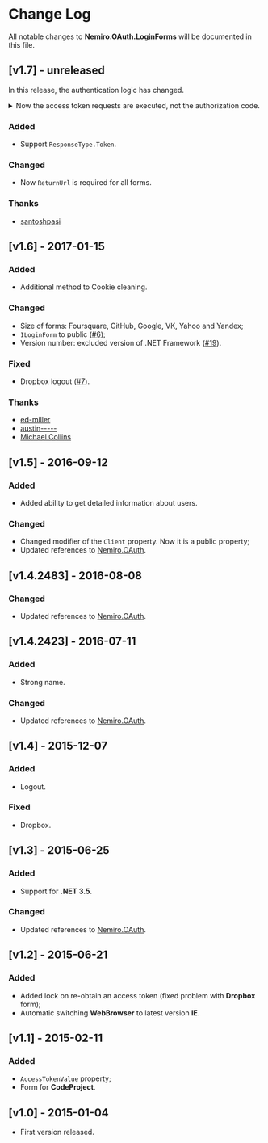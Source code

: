 # Change Log

All notable changes to **Nemiro.OAuth.LoginForms** will be documented in this file.

## [v1.7] - unreleased

In this release, the authentication logic has changed. 

<details>
  <summary>Now the access token requests are executed, not the authorization code.</summary>
  <p>
    For most forms, the `returnUrl` parameter in the constructor is now required.

    You may need to obtain new keys to perform authentication. 
    For example, for Google, you need to create a key for web applications, instead of standalone.

    The old behavior can be returned by specifying a `responseType` in the designer with the value `ResponseType.Code`:

    ```C#
    var login = new GoogleLogin
    (
      "934704666049-129jsvmelksmcmf250ir90aqn8pk4nak.apps.googleusercontent.com", 
      "OS7HZ1cfJnhdIFZ6fUsgamH-",
      returnUrl: null, 
      scope: "https://www.googleapis.com/auth/drive", 
      loadUserInfo: true, 
      responseType: ResponseType.Code
    );
    ```
  </p>
</details>

### Added

* Support `ResponseType.Token`.

### Changed

* Now `ReturnUrl` is required for all forms.

### Thanks

* [santoshpasi](https://github.com/santoshpasi)

## [v1.6] - 2017-01-15

### Added

* Additional method to Cookie cleaning.

### Changed

* Size of forms: Foursquare, GitHub, Google, VK, Yahoo and Yandex;
* `ILoginForm` to public  ([#6](https://github.com/alekseynemiro/Nemiro.OAuth.LoginForms/issues/6));
* Version number: excluded version of .NET Framework ([#19](https://github.com/alekseynemiro/nemiro.oauth.dll/issues/19)).

### Fixed

* Dropbox logout ([#7](https://github.com/alekseynemiro/Nemiro.OAuth.LoginForms/issues/7)).

### Thanks

* [ed-miller](https://github.com/ed-miller)
* [austin-----](https://github.com/austin-----)
* [Michael Collins](https://github.com/mfcollins3)

## [v1.5] - 2016-09-12

### Added

* Added ability to get detailed information about users.

### Changed

* Changed modifier of the `Client` property. Now it is a public property;
* Updated references to [Nemiro.OAuth](https://github.com/alekseynemiro/nemiro.oauth.dll).

## [v1.4.2483] - 2016-08-08

### Changed

* Updated references to [Nemiro.OAuth](https://github.com/alekseynemiro/nemiro.oauth.dll).

## [v1.4.2423] - 2016-07-11

### Added

* Strong name.

### Changed

* Updated references to [Nemiro.OAuth](https://github.com/alekseynemiro/nemiro.oauth.dll).

## [v1.4] - 2015-12-07

### Added

* Logout.

### Fixed

* Dropbox.

## [v1.3] - 2015-06-25

### Added

* Support for **.NET 3.5**.

### Changed

* Updated references to [Nemiro.OAuth](https://github.com/alekseynemiro/nemiro.oauth.dll).

## [v1.2] - 2015-06-21

### Added

* Added lock on re-obtain an access token (fixed problem with **Dropbox** form);
* Automatic switching **WebBrowser** to latest version **IE**.

## [v1.1] - 2015-02-11

### Added

* `AccessTokenValue` property;
* Form for **CodeProject**.

## [v1.0] - 2015-01-04

* First version released.